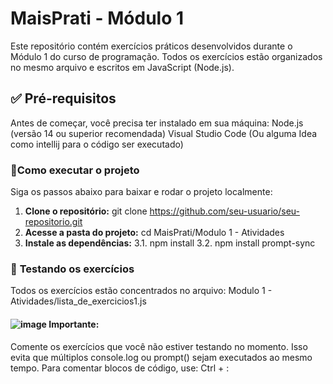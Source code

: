 # **MaisPrati - Módulo 1**

Este repositório contém exercícios práticos desenvolvidos durante o Módulo 1 do curso de programação. Todos os exercícios estão organizados no mesmo arquivo e escritos em JavaScript (Node.js).

## ✅ **Pré-requisitos**
Antes de começar, você precisa ter instalado em sua máquina:
Node.js (versão 14 ou superior recomendada)
Visual Studio Code (Ou alguma Idea como intellij para o código ser executado)

### 🚀**Como executar o projeto**
Siga os passos abaixo para baixar e rodar o projeto localmente:
 1. **Clone o repositório:** git clone https://github.com/seu-usuario/seu-repositorio.git
 2. **Acesse a pasta do projeto:** cd MaisPrati/Modulo 1 - Atividades
 3. **Instale as dependências:**
    3.1. npm install
    3.2. npm install prompt-sync

### 🧪 **Testando os exercícios**

Todos os exercícios estão concentrados no arquivo:
Modulo 1 - Atividades/lista_de_exercicios1.js

#### **![image](https://github.com/user-attachments/assets/36806694-7f49-4cb6-9229-16b1741640dd) Importante**:

Comente os exercícios que você não estiver testando no momento.
Isso evita que múltiplos console.log ou prompt() sejam executados ao mesmo tempo.
Para comentar blocos de código, use:
Ctrl + :
